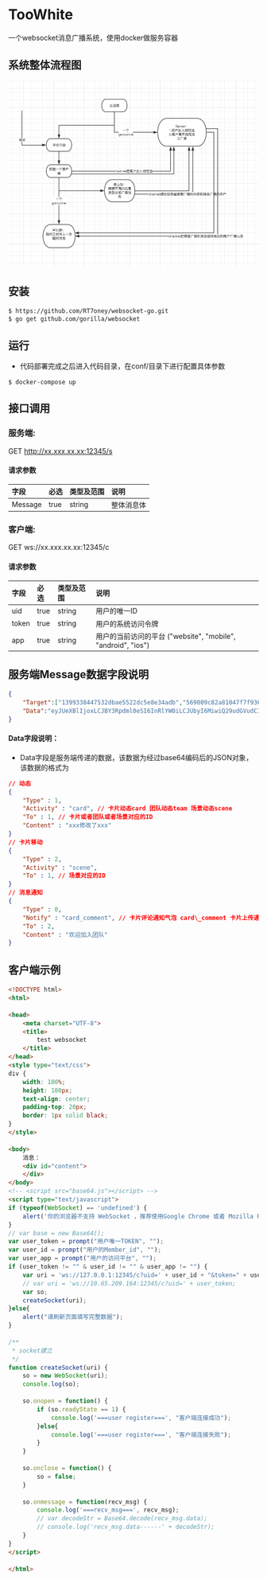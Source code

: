# TooWhite
一个websocket消息广播系统，使用docker做服务容器

## 系统整体流程图

![alt text](process.png)

## 安装

```ssh
$ https://github.com/RT7oney/websocket-go.git
$ go get github.com/gorilla/websocket
```

## 运行

* 代码部署完成之后进入代码目录，在conf/目录下进行配置具体参数

```ssh
$ docker-compose up
```

## 接口调用

### 服务端:
GET http://xx.xxx.xx.xx:12345/s

####  请求参数
| 字段                     |   必选            |   类型及范围    | 说明                               |
|:-------------------------|:----------------- |:----------------|:-----------------------------------|
|Message|true|string|整体消息体|

### 客户端:
GET ws://xx.xxx.xx.xx:12345/c

#### 请求参数
| 字段                     |   必选            |   类型及范围    | 说明                               |
|:-------------------------|:----------------- |:----------------|:-----------------------------------|
| uid | true | string | 用户的唯一ID |
| token | true | string | 用户的系统访问令牌 |
| app | true | string | 用户的当前访问的平台 ("website", "mobile", "android", "ios")|

## 服务端Message数据字段说明

```json
{
    "Target":["1399338447532dbae5522dc5e8e34adb","569009c82a81047f7f936942c949500c"],
    "Data":"eyJUeXBlIjoxLCJBY3Rpdml0eSI6InRlYW0iLCJUbyI6MiwiQ29udGVudCI6Ijxmb250IHN0eWxlPSdjb2xvcjojNjdiYmZlJz5tZWk8L2ZvbnQ+IFx1NGZlZVx1NjUzOVx1NGU4Nlx1NTZlMlx1OTYxZjxmb250IHN0eWxlPSdjb2xvcjojNjdiYmZlJz5cdTRlZTVcdTUyNGRcdTc2ODRcdTU0MGRcdTViNTc8L2ZvbnQ+XHU3Njg0XHU1NDBkXHU3OWYwXHU0ZTNhPGZvbnQgc3R5bGU9J2NvbG9yOiM2N2JiZmUnPkxPTFx1N2ZhNDwvZm9udD4ifQ=="
}
```

#### Data字段说明：

* Data字段是服务端传递的数据，该数据为经过base64编码后的JSON对象，该数据的格式为

```json
// 动态
{
    "Type" : 1,
    "Activity" : "card", // 卡片动态card 团队动态team 场景动态scene
    "To" : 1, // 卡片或者团队或者场景对应的ID
    "Content" : "xxx修改了xxx"
}
// 卡片移动
{
    "Type" : 2,
    "Activity" : "scene", 
    "To" : 1, // 场景对应的ID
}
// 消息通知
{
    "Type" : 0,
    "Notify" : "card_comment", // 卡片评论通知气泡 card\_comment 卡片上传通知气泡 card\_attachment
    "To" : 2,
    "Content" : "欢迎加入团队"
}
```

## 客户端示例

```html
<!DOCTYPE html>
<html>

<head>
    <meta charset="UTF-8">
    <title>
        test websocket
    </title>
</head>
<style type="text/css">
div {
    width: 100%;
    height: 100px;
    text-align: center;
    padding-top: 20px;
    border: 1px solid black;
}
</style>

<body>
    消息：
    <div id="content">
    </div>
</body>
<!-- <script src="base64.js"></script> -->
<script type="text/javascript">
if (typeof(WebSocket) == 'undefined') {
    alert('你的浏览器不支持 WebSocket ，推荐使用Google Chrome 或者 Mozilla Firefox');
}
// var base = new Base64();
var user_token = prompt("用户唯一TOKEN", "");
var user_id = prompt("用户的Member_id", "");
var user_app = prompt("用户的访问平台", "");
if (user_token != "" & user_id != "" & user_app != "") {
    var uri = 'ws://127.0.0.1:12345/c?uid=' + user_id + "&token=" + user_token + "&app=" + user_app;
    // var uri = 'ws://10.65.209.164:12345/c?uid=' + user_token;
    var so;
    createSocket(uri);
}else{
    alert("请刷新页面填写完整数据");
}

/**
 * socket建立
 */
function createSocket(uri) {
    so = new WebSocket(uri);
    console.log(so);

    so.onopen = function() {
        if (so.readyState == 1) {
            console.log('===user register===', "客户端连接成功");
        }else{
            console.log('===user register===', "客户端连接失败");
        }
    }

    so.onclose = function() {
        so = false;
    }

    so.onmessage = function(recv_msg) {
        console.log('===recv_msg===', recv_msg);
        // var decodeStr = Base64.decode(recv_msg.data);
        // console.log('recv_msg.data------' + decodeStr);
    }
}
</script>

</html>

```
